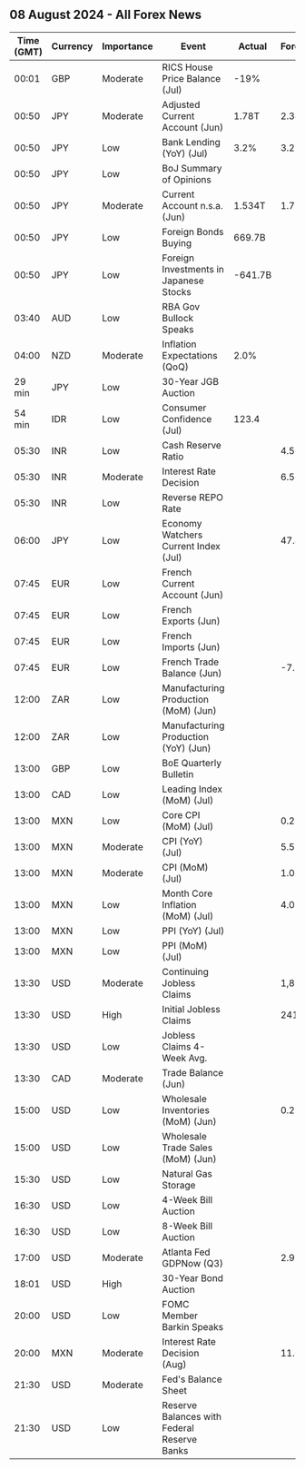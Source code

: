 ## 08 August 2024 - All Forex News

| Time (GMT) | Currency | Importance | Event | Actual | Forecast | Previous |
|------|----------|------------|-------|--------|----------|----------|
| 00:01 | GBP | Moderate | RICS House Price Balance (Jul) | -19% |  | -17% |
| 00:50 | JPY | Moderate | Adjusted Current Account (Jun) | 1.78T | 2.34T | 2.41T |
| 00:50 | JPY | Low | Bank Lending (YoY) (Jul) | 3.2% | 3.2% | 3.2% |
| 00:50 | JPY | Low | BoJ Summary of Opinions |  |  |  |
| 00:50 | JPY | Moderate | Current Account n.s.a. (Jun) | 1.534T | 1.790T | 2.850T |
| 00:50 | JPY | Low | Foreign Bonds Buying | 669.7B |  | -694.7B |
| 00:50 | JPY | Low | Foreign Investments in Japanese Stocks | -641.7B |  | -612.9B |
| 03:40 | AUD | Low | RBA Gov Bullock Speaks |  |  |  |
| 04:00 | NZD | Moderate | Inflation Expectations (QoQ) | 2.0% |  | 2.3% |
| 29 min | JPY | Low | 30-Year JGB Auction |  |  | 2.190% |
| 54 min | IDR | Low | Consumer Confidence (Jul) | 123.4 |  | 123.3 |
| 05:30 | INR | Low | Cash Reserve Ratio |  | 4.50% | 4.50% |
| 05:30 | INR | Moderate | Interest Rate Decision |  | 6.50% | 6.50% |
| 05:30 | INR | Low | Reverse REPO Rate |  |  | 3.35% |
| 06:00 | JPY | Low | Economy Watchers Current Index (Jul) |  | 47.4 | 47.0 |
| 07:45 | EUR | Low | French Current Account (Jun) |  |  | -3.10B |
| 07:45 | EUR | Low | French Exports (Jun) |  |  | 50.2B |
| 07:45 | EUR | Low | French Imports (Jun) |  |  | 58.2B |
| 07:45 | EUR | Low | French Trade Balance (Jun) |  | -7.5B | -8.0B |
| 12:00 | ZAR | Low | Manufacturing Production (MoM) (Jun) |  |  | -3.2% |
| 12:00 | ZAR | Low | Manufacturing Production (YoY) (Jun) |  |  | -0.6% |
| 13:00 | GBP | Low | BoE Quarterly Bulletin |  |  |  |
| 13:00 | CAD | Low | Leading Index (MoM) (Jul) |  |  | 0.15% |
| 13:00 | MXN | Low | Core CPI (MoM) (Jul) |  | 0.29% | 0.22% |
| 13:00 | MXN | Moderate | CPI (YoY) (Jul) |  | 5.57% | 4.98% |
| 13:00 | MXN | Moderate | CPI (MoM) (Jul) |  | 1.02% | 0.38% |
| 13:00 | MXN | Low | Month Core Inflation (MoM) (Jul) |  | 4.02% | 4.13% |
| 13:00 | MXN | Low | PPI (YoY) (Jul) |  |  | 5.10% |
| 13:00 | MXN | Low | PPI (MoM) (Jul) |  |  | 1.40% |
| 13:30 | USD | Moderate | Continuing Jobless Claims |  | 1,870K | 1,877K |
| 13:30 | USD | High | Initial Jobless Claims |  | 241K | 249K |
| 13:30 | USD | Low | Jobless Claims 4-Week Avg. |  |  | 238.00K |
| 13:30 | CAD | Moderate | Trade Balance (Jun) |  |  | -1.93B |
| 15:00 | USD | Low | Wholesale Inventories (MoM) (Jun) |  | 0.2% | 0.2% |
| 15:00 | USD | Low | Wholesale Trade Sales (MoM) (Jun) |  |  | 0.4% |
| 15:30 | USD | Low | Natural Gas Storage |  |  | 18B |
| 16:30 | USD | Low | 4-Week Bill Auction |  |  | 5.285% |
| 16:30 | USD | Low | 8-Week Bill Auction |  |  | 5.230% |
| 17:00 | USD | Moderate | Atlanta Fed GDPNow (Q3) |  | 2.9% | 2.9% |
| 18:01 | USD | High | 30-Year Bond Auction |  |  | 4.405% |
| 20:00 | USD | Low | FOMC Member Barkin Speaks |  |  |  |
| 20:00 | MXN | Moderate | Interest Rate Decision (Aug) |  | 11.00% | 11.00% |
| 21:30 | USD | Moderate | Fed's Balance Sheet |  |  | 7,178B |
| 21:30 | USD | Low | Reserve Balances with Federal Reserve Banks |  |  | 3.179T |
